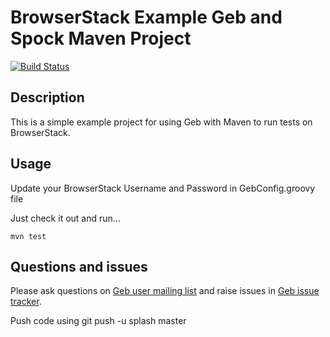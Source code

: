 # BrowserStack Example Geb and Spock Maven Project

[![Build Status][build_status]](https://circleci.com/gh/geb/geb-example-gradle/tree/master)

## Description

This is a simple example project for using Geb with Maven to run tests on BrowserStack.

## Usage

Update your BrowserStack Username and Password in GebConfig.groovy file

Just check it out and run…

    mvn test

## Questions and issues

Please ask questions on [Geb user mailing list][mailing_list] and raise issues in [Geb issue tracker][issue_tracker].


[build_status]: https://circleci.com/gh/geb/geb-example-maven/tree/master.svg?style=shield&circle-token=838864dcbe273d42be9a1d3a2cb5646ecb621fa5 "Build Status"
[mailing_list]: https://groups.google.com/forum/#!forum/geb-user
[issue_tracker]: https://github.com/geb/issues/issues


Push code using  git push -u splash master
